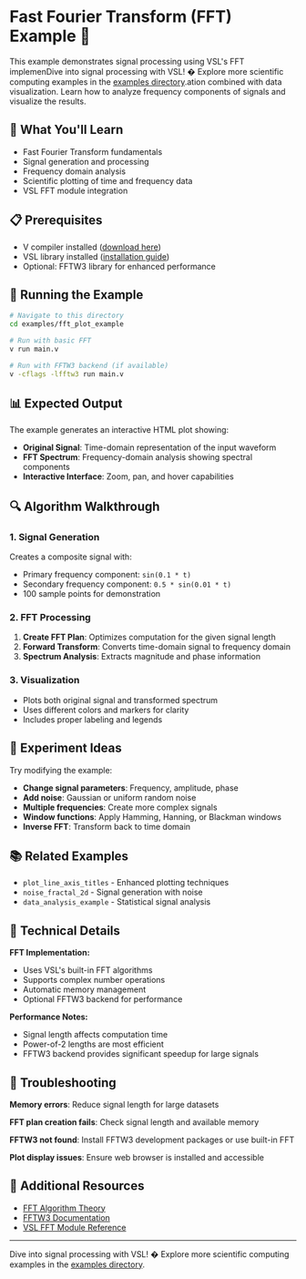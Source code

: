 # Fast Fourier Transform (FFT) Example 🌊

This example demonstrates signal processing using VSL's FFT implemenDive into signal processing with VSL! � Explore more scientific computing examples in the
[examples directory](../).ation combined with data
visualization. Learn how to analyze frequency components of signals and visualize the results.

## 🎯 What You'll Learn

- Fast Fourier Transform fundamentals
- Signal generation and processing
- Frequency domain analysis
- Scientific plotting of time and frequency data
- VSL FFT module integration

## 📋 Prerequisites

- V compiler installed ([download here](https://vlang.io))
- VSL library installed ([installation guide](https://github.com/vlang/vsl#-installation--quick-start))
- Optional: FFTW3 library for enhanced performance

## 🚀 Running the Example

```sh
# Navigate to this directory
cd examples/fft_plot_example

# Run with basic FFT
v run main.v

# Run with FFTW3 backend (if available)
v -cflags -lfftw3 run main.v
```

## 📊 Expected Output

The example generates an interactive HTML plot showing:

- **Original Signal**: Time-domain representation of the input waveform
- **FFT Spectrum**: Frequency-domain analysis showing spectral components
- **Interactive Interface**: Zoom, pan, and hover capabilities

## 🔍 Algorithm Walkthrough

### 1. Signal Generation

Creates a composite signal with:

- Primary frequency component: `sin(0.1 * t)`
- Secondary frequency component: `0.5 * sin(0.01 * t)`
- 100 sample points for demonstration

### 2. FFT Processing

1. **Create FFT Plan**: Optimizes computation for the given signal length
2. **Forward Transform**: Converts time-domain signal to frequency domain
3. **Spectrum Analysis**: Extracts magnitude and phase information

### 3. Visualization

- Plots both original signal and transformed spectrum
- Uses different colors and markers for clarity
- Includes proper labeling and legends

## 🎨 Experiment Ideas

Try modifying the example:

- **Change signal parameters**: Frequency, amplitude, phase
- **Add noise**: Gaussian or uniform random noise
- **Multiple frequencies**: Create more complex signals
- **Window functions**: Apply Hamming, Hanning, or Blackman windows
- **Inverse FFT**: Transform back to time domain

## 📚 Related Examples

- `plot_line_axis_titles` - Enhanced plotting techniques
- `noise_fractal_2d` - Signal generation with noise
- `data_analysis_example` - Statistical signal analysis

## 🔬 Technical Details

**FFT Implementation:**

- Uses VSL's built-in FFT algorithms
- Supports complex number operations
- Automatic memory management
- Optional FFTW3 backend for performance

**Performance Notes:**

- Signal length affects computation time
- Power-of-2 lengths are most efficient
- FFTW3 backend provides significant speedup for large signals

## 🐛 Troubleshooting

**Memory errors**: Reduce signal length for large datasets

**FFT plan creation fails**: Check signal length and available memory

**FFTW3 not found**: Install FFTW3 development packages or use built-in FFT

**Plot display issues**: Ensure web browser is installed and accessible

## 🔗 Additional Resources

- [FFT Algorithm Theory](https://en.wikipedia.org/wiki/Fast_Fourier_transform)
- [FFTW3 Documentation](http://www.fftw.org/fftw3_doc/)
- [VSL FFT Module Reference](https://vlang.github.io/vsl/fft/)

---

Dive into signal processing with VSL! � Explore more scientific computing examples in the [examples directory](../).
